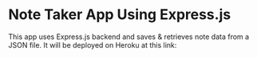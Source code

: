 # Note Taker App Using Express.js

This app uses Express.js backend and saves & retrieves note data from a JSON file. It will be deployed on Heroku at this link: 
